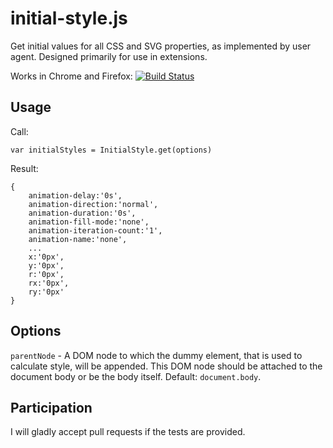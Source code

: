 # initial-style.js

Get initial values for all CSS and SVG properties, as implemented by user agent. Designed primarily for use in extensions.

Works in Chrome and Firefox: [![Build Status](https://travis-ci.org/sbichenko/initial-style.svg)](https://travis-ci.org/sbichenko/initial-style)

## Usage

Call:

`var initialStyles = InitialStyle.get(options)`

Result:

```
{
    animation-delay:'0s',
    animation-direction:'normal',
    animation-duration:'0s',
    animation-fill-mode:'none',
    animation-iteration-count:'1',
    animation-name:'none',
    ...
    x:'0px',
    y:'0px',
    r:'0px',
    rx:'0px',
    ry:'0px'
}
```

## Options

`parentNode` - A DOM node to which the dummy element, that is used to calculate style, will be appended. This DOM node should be attached to the document body or be the body itself. Default: `document.body`.

## Participation

I will gladly accept pull requests if the tests are provided.